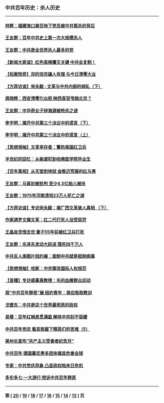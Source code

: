 ### 中共百年历史：杀人历史
---
#### [林辉：福建海口逾百地下党员被中共冤杀的背后](../../pages/nf1176106/n13878946.md?03190430) 
#### [王友群：百年中共史上第一次大规模杀人](../../pages/nf1176106/n13863785.md?03190430) 
#### [王友群：中共是全世界杀人最多的党](../../pages/nf1176106/n13860689.md?03190430) 
#### [【新闻大家谈】红色高棉覆灭关键 中共全复制！](../../pages/nf1176106/n13850222.md?03190430) 
#### [【拍案惊奇】邓的坦克碾人有理 与今日清零大业](../../pages/nf1176106/n13729574.md?03190430) 
#### [【方菲访谈】宋永毅 : 文革与中共内部的倾轧（下）](../../pages/nf1176106/n13486836.md?03190430) 
#### [周晓辉：西安清零引众怒 陕西高官甩锅北京？](../../pages/nf1176106/n13484627.md?03190430) 
#### [王友群：中华奇女子钟海源被枪杀之谜](../../pages/nf1176106/n13430555.md?03190430) 
#### [李宇明：揭开中共第三个决议中的谎言（下）](../../pages/nf1176106/n13389389.md?03190430) 
#### [李宇明：揭开中共第三个决议中的谎言（上）](../../pages/nf1176106/n13388697.md?03190430) 
#### [【思想领袖】文革幸存者：警防美国红卫兵](../../pages/nf1176106/n13339289.md?03190430) 
#### [半世纪的回忆：从偷渡犯到哈佛医学院毕业生](../../pages/nf1176106/n13345328.md?03190430) 
#### [【百年真相】从天堂到地狱 金敬迈荒唐的红与黑](../../pages/nf1176106/n13336995.md?03190430) 
#### [王友群：马寅初被批判 至少4.5亿胎儿被杀](../../pages/nf1176106/n13260313.md?03190430) 
#### [王友群：1975年河南溃坝23万人死亡之谜](../../pages/nf1176106/n13231576.md?03190430) 
#### [【方菲访谈】专访宋永毅：揭广西文革骇人真相 （下）](../../pages/nf1176106/n13209074.md?03190430) 
#### [作家遇罗文揭文革：红二代打死人没受惩罚](../../pages/nf1176106/n13205254.md?03190430) 
#### [王晶垚含恨去世 妻子55年前被红卫兵打死](../../pages/nf1176106/n13203590.md?03190430) 
#### [王友群：毛泽东发动大跃进 饿死四千万人](../../pages/nf1176106/n13177158.md?03190430) 
#### [中共反人类图片纽约展：抵制中共就是抵制病毒](../../pages/nf1176106/n13115371.md?03190430) 
#### [【思想领袖】哈斯：中共窜改国际人权规范](../../pages/nf1176106/n13053647.md?03190430) 
#### [【首播】专访盛慕真教授：毛的血腥群众运动](../../pages/nf1176106/n13091782.md?03190430) 
#### [观“中共百年罪恶”展 纽约青年：美应吸取教训](../../pages/nf1176106/n13085246.md?03190430) 
#### [戈壁东：中共是这个世界最邪恶的政权](../../pages/nf1176106/n13085641.md?03190430) 
#### [易蓉：百年红祸恶贯满盈 解体中共刻不容缓](../../pages/nf1176106/n13084455.md?03190430) 
#### [中共百年党庆 看其铁窗下精英们的苦难（5）](../../pages/nf1176106/n13076766.md?03190430) 
#### [美州长宣布“共产主义受害者纪念月”](../../pages/nf1176106/n13074024.md?03190430) 
#### [中共百年 德国慕尼黑多团体揭其危害全球](../../pages/nf1176106/n13068873.md?03190430) 
#### [专家：中共党庆异象 凸显政权陷末日危机](../../pages/nf1176106/n13067084.md?03190430) 
#### [多伦多七·一大游行 控诉中共百年罪恶](../../pages/nf1176106/n13062043.md?03190430) 

---
#### 第 [ [20](./20.md?03190430) / [19](./19.md?03190430) / [18](./18.md?03190430) / [17](./17.md?03190430) / [16](./16.md?03190430) / [15](./15.md?03190430) / [14](./14.md?03190430) / [13](./13.md?03190430) ] 页
